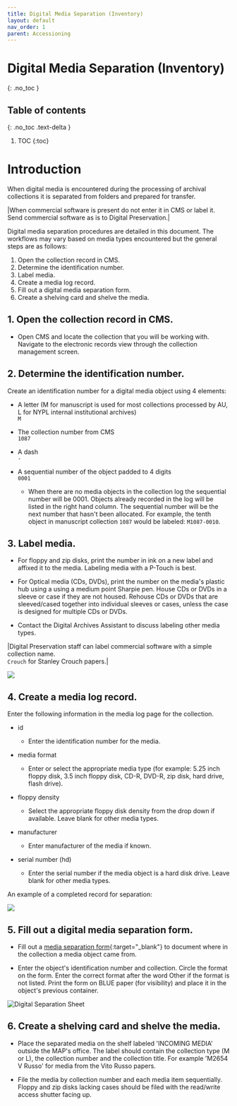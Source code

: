 ```yaml
---
title: Digital Media Separation (Inventory)
layout: default
nav_order: 1
parent: Accessioning
---
```


# Digital Media Separation (Inventory)
{: .no_toc }

## Table of contents
{: .no_toc .text-delta }

1. TOC
{:toc}

# Introduction

When digital media is encountered during the processing of archival collections it is separated from folders and prepared for transfer. 

|When commercial software is present do not enter it in CMS or label it. Send commercial software as is to Digital Preservation.|

Digital media separation procedures are detailed in this document. The workflows may vary based on media types  encountered but the general steps are as follows:  

1. Open the collection record in CMS.  
2. Determine the identification number.  
3. Label media.
4. Create a media log record.  
5. Fill out a digital media separation form.  
6. Create a shelving card and shelve the media.  

## 1. Open the collection record in CMS.

* Open CMS and locate the collection that you will be working with. Navigate to the electronic records view through the collection management screen.  

## 2. Determine the identification number.

Create an identification number for a digital media object using
4 elements:

* A letter (M for manuscript is used for most collections processed by
AU, L for NYPL internal institutional archives)  
```M```  

* The collection number from CMS  
```1087```  

* A dash  
```-```  

* A sequential number of the object padded to 4 digits  
```0001```  

    * When there are no media objects in the
collection log the sequential number will be 0001. Objects already recorded in the log will be listed in
the right hand column. The sequential number will be the next number
that hasn't been allocated.  For example, the
tenth object in manuscript collection ```1087``` would be labeled:
```M1087-0010```.  

## 3. Label media.

* For floppy and zip disks, print the number in ink on a new
label and affixed it to the media. Labeling media with a P-Touch is best.

* For Optical media (CDs, DVDs), print the number
on the media's plastic hub using a using a medium point Sharpie pen. House CDs or DVDs in a sleeve or case if they are not housed. Rehouse CDs or DVDs that are sleeved/cased together into individual sleeves or cases, unless the case is designed for multiple CDs or DVDs.  

* Contact the Digital Archives Assistant to discuss labeling other media types.  

|Digital Preservation staff can label commercial software with a simple collection name.  
```Crouch``` for Stanley Crouch papers.|

![](/digitalmediaseparation/media/image3.jpg)  

## 4. Create a media log record.  

 Enter the following
information in the media log page for the collection.

* id

    * Enter the identification number for the media.

* media format

    * Enter or select the appropriate media type (for example: 5.25 inch floppy disk,
3.5 inch floppy disk, CD-R, DVD-R, zip disk, hard drive, flash drive).  

* floppy density

    * Select the appropriate floppy disk density from the drop down if available. Leave blank for other media types.  

* manufacturer

    * Enter manufacturer of the media if known. 

* serial number (hd)

    * Enter the serial number if the media object is a hard disk drive. Leave blank for other media types.  

An example of a completed record for separation:

![](/digitalmediaseparation/media/image1.png)

## 5. Fill out a digital media separation form.  

* Fill out a
[media separation form](https://docs.google.com/document/d/1Tn9j4q3WO5BhhMdXY0Ed09XoRFP_jUJyP96IYCJmkgs/edit?usp=sharing){:target="_blank"} to document where in the collection a media object came from. 

* Enter the object's identification number and collection. Circle the
format on the form. Enter the correct
format after the word Other if the format is not listed. Print the form on BLUE
paper (for visibility) and place it in the object's previous container.  

![Digital Separation Sheet](/digitalmediaseparation/media/image2.jpg)


## 6. Create a shelving card and shelve the media.

* Place the separated media on the shelf labeled 'INCOMING MEDIA' outside
the MAP's office. The label should contain the collection type (M or L),
the collection number and the
collection title. For example 'M2654 V Russo' for media from the
Vito Russo papers.

* File the media by collection number and each media item sequentially.
Floppy and zip disks lacking cases should be filed with the read/write
access shutter facing up.

